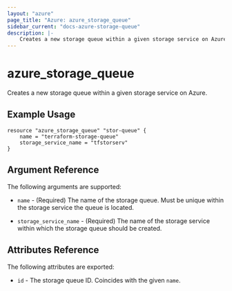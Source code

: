 ```yaml
---
layout: "azure"
page_title: "Azure: azure_storage_queue"
sidebar_current: "docs-azure-storage-queue"
description: |-
    Creates a new storage queue within a given storage service on Azure.
---
```


# azure\_storage\_queue

Creates a new storage queue within a given storage service on Azure.

## Example Usage

```
resource "azure_storage_queue" "stor-queue" {
    name = "terraform-storage-queue"
    storage_service_name = "tfstorserv"
}
````

## Argument Reference

The following arguments are supported:

* `name` - (Required) The name of the storage queue. Must be unique within
    the storage service the queue is located.

* `storage_service_name` - (Required) The name of the storage service within
    which the storage queue should be created.

## Attributes Reference

The following attributes are exported:

* `id` - The storage queue ID. Coincides with the given `name`.
